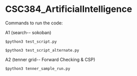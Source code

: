 # CSC384_ArtificialIntelligence

Commands to run the code:

A1 (search-- sokoban)
  
    $python3 test_script.py
  
    $python3 test_script_alternate.py

A2 (tenner grid-- Forward Checking & CSP)
  
    $python3 tenner_sample_run.py
